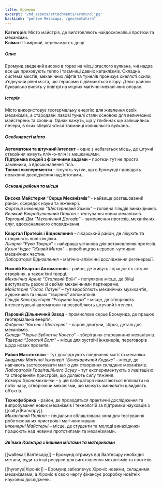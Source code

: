 ```yaml
---
title: Еромунд
excerpt: "/md_assets/attachments/eromund.jpg"
backLink: "регіон Метахара, /geo/metahara"
---
```


**Категорія**: Місто майстрів, де виготовляють найдосконаліші протези та механізми.     
**Клімат**: Помірний, переважують дощі  

##### Опис
Еромунд зведений високо в горах на місці згаслого вулкана, чиї надра все ще приховують тепло і таємниці давніх катаклізмів. Складна система мостів, механічних ліфтів та тунелів пронизує скелясті схили, з’єднуючи рівні міста, що терасами підіймаються вгору. Деякі райони буквально висять у повітрі на міцних магічно-механічних опорах. 

##### Історія
Місто використовує геотермальну енергію для живлення своїх механізмів, а стародавні лавові тунелі стали основою для величезних майстерень та сховищ. Однак кажуть, що у глибинах ще залишились печери, в яких зберігаються таємниці колишнього вулкана… 

##### Особливості міста
**Автоматони та штучний інтелект** – одне з небагатьох місць, де штучні створіння живуть пліч-о-пліч із мешканцями.  
**Підтримка людей з фізичними вадами** – протези тут не просто замінники, а вдосконалення тіла.  
**Таємні експерименти** – існують чутки, що в Еромунді проводять незаконні дослідження над істотами…  

##### Основні райони та місця
**Висока Майстерня “Серце Механізмів”** - найвище розташований район, осередок науки та інженерії.  
_Фортеця Інженерів “Шестерневий Замок”_ – головна гільдія винахідників.  
_Великий Випробувальний Полігон_ – тестування нових механізмів.  
_Торговий Дім “Механічний Договір”_ – замовлення протезів, механічних слуг, вдосконаленого спорядження.  

**Квартал Протезів і Відновлення** - лікарський район, де лікують та створюють нові кінцівки.  
_Лікарня “Рука Творця”_ – найкраща установа для встановлення протезів.  
_Кузня Чудес “Живий Метал”_ – виробництво нервово-чутливих механічних частин.  
_Лабораторія Відновлення_ – магічно-алхімічні дослідження регенерації.  

**Нижній Квартал Автоматонів** - район, де живуть і працюють штучні створіння, а також їхні творці.  
_Механічна Арена “Сталевий Воїн”_ – популярне місце, де бійці виступають разом зі своїми механічними партнерами.  
_Майстерня “Голос Латуні”_ – тут виробляють механічних музикантів, художників та інших “творчих” автоматонів.  
_Гільдія Конструкторів “Розумна Іскра”_ – місце, де створюють інтелектуальні автоматони та розробляють штучний інтелект.  

**Паровий Дільничний Завод** - промислове серце Еромунда, де працює геотермальна енергія.  
_Фабрика “Вогонь і Шестерня”_ – парові двигуни, зброя, деталі для механізмів.  
_Склади “Чорне Зубчатне Колесо”_ – зберігання старовинних механізмів.  
_Таверна “Золотий Болт”_ – місце для зустрічі інженерів, переговорів щодо нових проектів.  

**Район Маготехніки** - тут досліджують поєднання магії та механіки.  
_Академія Магічної Інженерії “Блискавичний Кодекс”_ – місце, де навчають застосовувати магію для створення складних механізмів.  
_Лабораторія Гравітаційного Зсуву_ – тут експериментують з левітацією та створенням пристроїв, що долають силу тяжіння.  
_Камера Хрономеханіки_ – у цій лабораторії намагаються впливати на потік часу, створюючи механізми, що можуть змінювати швидкість об’єктів.  

**Технофабрика** - район, де проводяться практичні дослідження та випробування нових механізмів і технологій за підтримки науковців з [[caltyr|Кальтіру]].  
_Механічний Полігон_ – пеціально облаштована зона для тестування роботизованих пристроїв і магічних машин.  
_Інженерні Майстерні_ – місце, де студенти та молоді винахідники працюють над новими прототипами та механізмами.  

##### Зв’язки Кальтіра з іншими містами та материками

[[waltesar|Валтесару]] – Еромунд отримує від Валтесару необхідні метали, руди та інші ресурси для виготовлення механізмів та протезів.  

[[hyronys|Хіроніс]] – Еромунд забезпечує Хіроніс новими, складними механізмами, а Хіроніс в свою чергу фінансує розробку новітніх наукових досліджень.  
